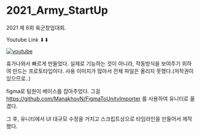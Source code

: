 # 2021_Army_StartUp
2021 제 6회 육군창업대회. 

Youtube Link ⬇⬇

[![youtube](https://img.youtube.com/vi/AlhdukjHK9E/0.jpg)](https://www.youtube.com/watch?v=AlhdukjHK9E)

휴가나와서 빠르게 만들었다.
실제로 기능하는 것이 아니라, 작동방식을 보여주기 위하여 만드는 프로토타입이다.
사용 이미지가 많아서 전체 파일은 올리지 못했다.(저작권이 있으므로..)

figma로 팀원이 베이스를 잡아주었다.
그걸 https://github.com/ManakhovN/FigmaToUnityImporter 를 사용하여 유니티로 옮겼다.

그 후, 유니티에서 UI 대규모 수정을 거치고 스크립트상으로 타임라인을 만들어서 제작했다.

